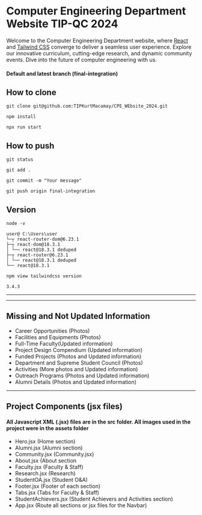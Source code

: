 # Computer Engineering Department Website TIP-QC 2024

Welcome to the Computer Engineering Department website, where  [React](https://react.dev/learn/start-a-new-react-project) and [Tailwind CSS](https://tailwindcss.com/docs/installation) converge to deliver a seamless user experience. Explore our innovative curriculum, cutting-edge research, and dynamic community events. Dive into the future of computer engineering with us.

#### Default and latest branch  (final-integration)

## How to clone

```plaintext
git clone git@github.com:TIPKurtMacamay/CPE_WEbsite_2024.git
```
```plaintext
npm install  
```
```plaintext
npx run start
```
## How to push

```plaintext
git status   
```

```plaintext
git add .  
```

```plaintext
git commit -m "Your message" 
```

```plaintext
git push origin final-integration 
```
## Version

```plaintext
node -v
```

```plaintext
user@ C:\Users\user
└─┬ react-router-dom@6.23.1
├─┬ react-dom@18.3.1
│ └── react@18.3.1 deduped
├─┬ react-router@6.23.1
│ └── react@18.3.1 deduped
└── react@18.3.1
```

```plaintext
npm view tailwindcss version
```

```plaintext
3.4.3
```
---


---
## Missing and Not Updated Information
- Career Opportunities (Photos)
- Facilities and Equipments (Photos)
- Full-Time Faculty(Updated information)
- Project Design Compendium (Updated information)
- Funded Projects (Photos and Updated information)
- Department and Supreme Student Council (Photos) 
- Activities (More photos and Updated information)
- Outreach Programs (Photos and Updated information)
- Alumni Details (Photos and Updated information)


---
## Project Components (jsx files)

#### All Javascript XML (.jsx) files are in the src folder. All images used in the project were in the assets folder 
- Hero.jsx (Home section)
- Alumni.jsx (Alumni section)
- Community.jsx (Community.jsx)
- About.jsx (About section
- Faculty.jsx (Faculty & Staff)
- Research.jsx (Research)
- StudentOA.jsx (Student O&A)
- Footer.jsx (Footer of each section)
- Tabs.jsx (Tabs for Faculty & Staff)
- StudentAchievers.jsx (Student Achievers and Activities section)
- App.jsx (Route all sections or jsx files for the Navbar)



